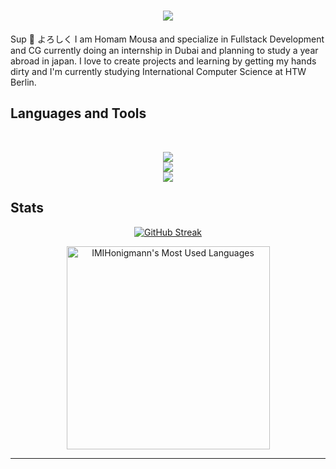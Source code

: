 <h1 align="center">
    <img src="https://readme-typing-svg.herokuapp.com/?font=Inter&size=48&center=true&vCenter=true&width=500&height=70&color=f75c7e&duration=3000&lines='Sup;よろしく!;I'm+Homam;" />
</h1>
<p> Sup 👋 よろしく I am Homam Mousa and specialize in Fullstack Development and CG currently doing an internship in Dubai and planning to study a year abroad in japan. I love to create projects and learning by getting my hands dirty and I'm currently studying International Computer Science at HTW Berlin.</p>

## Languages and Tools

<br>

<p align="center">
  <img src="https://skillicons.dev/icons?i=ts,nodejs,react,nextjs,threejs,redis,postgres,prisma,graphql" />
  <br/>
  <img src="https://skillicons.dev/icons?i=java,spring,cs,dotnet,python,docker,vim,linux,cloudflare,aws,azure,terraform" />
  <br/>
  <img src="https://skillicons.dev/icons?i=html,css,sass,tailwind,js,redux,d3,git,postman,electron,vite,unity,blender,pr,ps" />
  <br/>
</p>

  ## Stats
  
  <div align="center">
    
[![GitHub Streak](https://github-readme-streak-stats-eight.vercel.app/?user=IMIHonigmann&theme=monokai-metallian&mode=daily)](https://git.io/streak-stats)

<img width=325 src="https://github-readme-stats.vercel.app/api/top-langs?username=IMIHonigmann&theme=transparent&layout=donut&hide=css&langs_count=8&border_radius=10&show_icons=true&locale=en" alt="IMIHonigmann's Most Used Languages" />
</div>

<hr>

<br>
